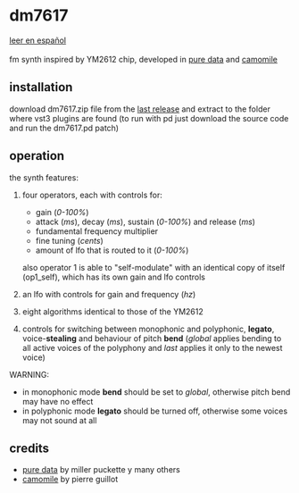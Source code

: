 # dm7617
[leer en español](https://github.com/teaecetyrannis/dm7617/blob/main/README.md)
<br><br>
fm synth inspired by YM2612 chip, developed in [pure data](https://github.com/pure-data/pure-data) and [camomile](https://github.com/pierreguillot/Camomile)

## installation
download dm7617.zip file from the [last release](https://github.com/teaecetyrannis/dm7617/releases/tag/v1.0) and extract to the folder where vst3 plugins are found (to run with pd just download the source code and run the dm7617.pd patch)

## operation
the synth features:

 1. four operators, each with controls for:
	 - gain (*0-100%*)
	 - attack (*ms*), decay (*ms*), sustain (*0-100%*) and release (*ms*)
	 - fundamental frequency multiplier
	 - fine tuning (*cents*)
	 - amount of lfo that is routed to it (*0-100%*)

	also operator 1 is able to "self-modulate" with an identical copy of itself (op1_self), which has its own gain and lfo controls
	
 2. an lfo with controls for gain and frequency (*hz*)
 3. eight algorithms identical to those of the YM2612
 4. controls for switching between monophonic and polyphonic, **legato**, voice-**stealing** and behaviour of pitch **bend** (*global* applies bending to all active voices of the polyphony and *last* applies it only to the newest voice)
 
WARNING:
- in monophonic mode **bend** should be set to *global*, otherwise pitch bend may have no effect
- in polyphonic mode **legato** should be turned off, otherwise some voices may not sound at all

## credits
- [pure data](https://github.com/pure-data/pure-data) by miller puckette y many others
- [camomile](https://github.com/pierreguillot/Camomile) by pierre guillot
